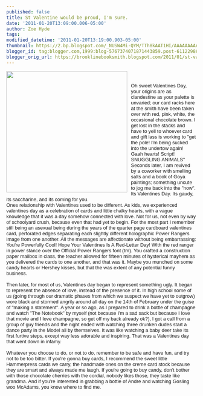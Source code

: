 ```yaml
---
published: false
title: St Valentine would be proud, I'm sure.
date: '2011-01-20T13:09:00.006-05:00'
author: Zoe Hyde
tags: 
modified_datetime: '2011-01-20T13:19:00.903-05:00'
thumbnail: https://2.bp.blogspot.com/_NUSW4Mi-QYM/TTh8kAAT1HI/AAAAAAAAAB0/T2f5c0LSifo/s72-c/you-complete-me-huge.jpg
blogger_id: tag:blogger.com,1999:blog-5767374071871443859.post-6112298664851222922
blogger_orig_url: https://brooklinebooksmith.blogspot.com/2011/01/st-valentine-would-be-proud-im-sure.html
---
```


<a onblur="try {parent.deselectBloggerImageGracefully();} catch(e) {}" href="https://2.bp.blogspot.com/_NUSW4Mi-QYM/TTh8kAAT1HI/AAAAAAAAAB0/T2f5c0LSifo/s1600/you-complete-me-huge.jpg"><img style="float:left; margin:0 10px 10px 0;cursor:pointer; cursor:hand;width: 320px; height: 320px;" src="https://2.bp.blogspot.com/_NUSW4Mi-QYM/TTh8kAAT1HI/AAAAAAAAAB0/T2f5c0LSifo/s320/you-complete-me-huge.jpg" border="0" alt="" id="BLOGGER_PHOTO_ID_5564334297534682226" /></a><br /><div><span class="Apple-style-span" style="font-family: arial; font-size: small; ">Oh sweet Valentines Day, your origins are as clandestine as your palette is unvaried; our card racks here at the smith have been taken over with red, pink, white, the occasional chocolate brown. I get lost in the stacks and have to yell to whoever card and gift lass is working to "get the pole! I'm being sucked into the undertow again! Gaah hearts! Script! SNUGGLING ANIMALS" Seconds later, I am revived by a coworker with smelling salts and a book of Goya paintings; something uncute to jog me back into the "now".</span></div><div><span class="Apple-style-span" style="font-family: arial; font-size: small; "><div> </div><div>Its Valentines Day. Its gaudy, its saccharine, and its coming for you. </div><div> </div><div>Ones relationship with Valentines used to be different. As kids, we experienced valentines day as a celebration of cards and little chalky hearts, with a vague knowledge that it was a day somehow connected with love. Not for us, not even by way of schoolyard crush, because even that had yet to begin. For the most part I remember still being an asexual being during the years of the quarter page cardboard valentines card, perforated edges separating each slightly different holographic Power Rangers image from one another. All the messages are affectionate without being embarrassing: You're Powerfully Cool! Hope Your Valentines Is A Red-Letter Day! With the red ranger in power stance over the Official Power Rangers font (tm). You crafted a construction paper mailbox in class, the teacher allowed for fifteen minutes of hysterical mayhem as you delivered the cards to one another, and that was it. Maybe you munched on some candy hearts or Hershey kisses, but that the was extent of any potential funny business. </div><div><br /></div><div>Then later, for most of us, Valentines day began to represent something ugly. It began to represent the absence of love, instead of the presence of it. In high school some of us (going through our dramatic phases from which we suspect we have yet to outgrow) wore black and stormed angrily around all day on the 14th of February under the guise of "making a statement". A year or so ago, as I prepared to drink a bottle of champagne and watch "The Notebook" by myself (not because I'm a sad sack but because I love that movie and I love champagne, so get off my back already ok?), I got a call from a group of guy friends and the night ended with watching three drunken dudes start a dance party in the Model all by themselves. It was like watching a baby deer take its first furtive steps, except way less adorable and inspiring. That was a Valentines day that went down in infamy.  </div><div><br /></div><div>Whatever you choose to do, or not to do, remember to be safe and have fun, and try not to be too bitter. If you're gonna buy cards, I recommend the sweet little Hammerpress cards we carry, the handmade ones on the creme card stock because they are smart and always made me laugh. If you're going to buy candy, don't bother with those chocolate cherries with the cordial, nobody likes those, they taste like grandma. And if you're interested in grabbing a bottle of Andre and watching Gosling woo McAdams, you know where to find me. </div><div> </div></span></div>